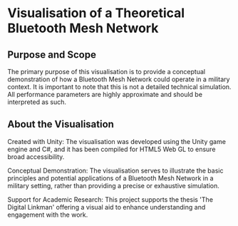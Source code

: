 # Visualisation of a Theoretical Bluetooth Mesh Network
## Purpose and Scope
The primary purpose of this visualisation is to provide a conceptual demonstration of how a Bluetooth Mesh Network could operate in a military context. It is important to note that this is not a detailed technical simulation. All performance parameters are highly approximate and should be interpreted as such.

## About the Visualisation
Created with Unity: The visualisation was developed using the Unity game engine and C#, and it has been compiled for HTML5 Web GL to ensure broad accessibility.

Conceptual Demonstration: The visualisation serves to illustrate the basic principles and potential applications of a Bluetooth Mesh Network in a military setting, rather than providing a precise or exhaustive simulation.

Support for Academic Research: This project supports the thesis 'The Digital Linkman' offering a visual aid to enhance understanding and engagement with the work.